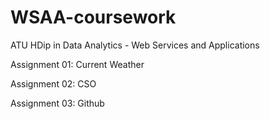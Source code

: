 # WSAA-coursework
ATU HDip in Data Analytics - Web Services and Applications


Assignment 01: Current Weather

Assignment 02: CSO

Assignment 03: Github